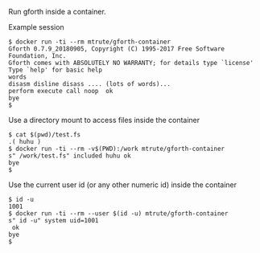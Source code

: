 Run gforth inside a container.

Example session 

```shell
$ docker run -ti --rm mtrute/gforth-container
Gforth 0.7.9_20180905, Copyright (C) 1995-2017 Free Software Foundation, Inc.
Gforth comes with ABSOLUTELY NO WARRANTY; for details type `license'
Type `help' for basic help
words 
disasm disline disass .... (lots of words)...
perform execute call noop  ok
bye 
$
```

Use a directory mount to access files inside the container

```shell
$ cat $(pwd)/test.fs
.( huhu )
$ docker run -ti --rm -v$(PWD):/work mtrute/gforth-container
s" /work/test.fs" included huhu ok
bye
$
```

Use the current user id (or any other numeric id) inside the container

```shell
$ id -u
1001
$ docker run -ti --rm --user $(id -u) mtrute/gforth-container
s" id -u" system uid=1001
 ok
bye
$
```
